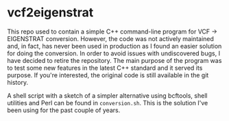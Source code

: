 # vcf2eigenstrat

This repo used to contain a simple C++ command-line program for VCF ->
EIGENSTRAT conversion. However, the code was not actively maintained
and, in fact, has never been used in production as I found an easier
solution for doing the conversion. In order to avoid issues with
undiscovered bugs, I have decided to retire the repository. The main
purpose of the program was to test some new features in the latest C++
standard and it served its purpose. If you're interested, the original
code is still available in the git history.

A shell script with a sketch of a simpler alternative using bcftools,
shell utilities and Perl can be found in `conversion.sh`. This is the
solution I've been using for the past couple of years.
